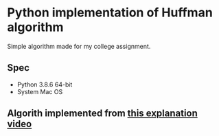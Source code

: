 # Python implementation of Huffman algorithm

Simple algorithm made for my college assignment. 

## Spec
- Python 3.8.6 64-bit
- System Mac OS

## Algorith implemented from [this explanation video](https://www.youtube.com/watch?v=iiGZ947Tcck)


